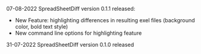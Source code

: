 07-08-2022 SpreadSheetDiff version 0.1.1 released: 

* New Feature: highlighting differences in resulting exel files (background color, bold text style)
* New command line options for highlighting feature

31-07-2022 SpreadSheetDiff version 0.1.0 released